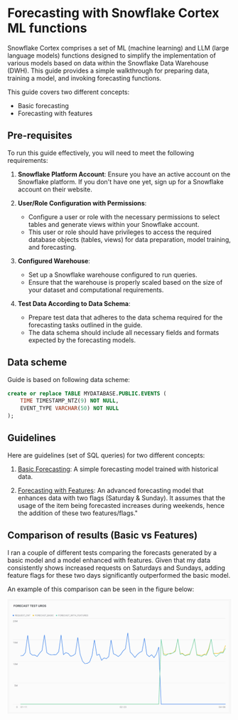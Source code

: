# Forecasting with Snowflake Cortex ML functions

Snowflake Cortex comprises a set of ML (machine learning) and LLM (large language models) functions designed to simplify the implementation of various models based on data within the Snowflake Data Warehouse (DWH). This guide provides a simple walkthrough for preparing data, training a model, and invoking forecasting functions.

This guide covers two different concepts:

- Basic forecasting
- Forecasting with features

## Pre-requisites

To run this guide effectively, you will need to meet the following requirements:

1. **Snowflake Platform Account**: Ensure you have an active account on the Snowflake platform. If you don't have one yet, sign up for a Snowflake account on their website.

2. **User/Role Configuration with Permissions**:
   - Configure a user or role with the necessary permissions to select tables and generate views within your Snowflake account.
   - This user or role should have privileges to access the required database objects (tables, views) for data preparation, model training, and forecasting.

3. **Configured Warehouse**:
   - Set up a Snowflake warehouse configured to run queries. 
   - Ensure that the warehouse is properly scaled based on the size of your dataset and computational requirements.

4. **Test Data According to Data Schema**:
   - Prepare test data that adheres to the data schema required for the forecasting tasks outlined in the guide.
   - The data schema should include all necessary fields and formats expected by the forecasting models.


## Data scheme

Guide is based on following data scheme:
```sql
create or replace TABLE MYDATABASE.PUBLIC.EVENTS (
	TIME TIMESTAMP_NTZ(9) NOT NULL,
	EVENT_TYPE VARCHAR(50) NOT NULL
);
```
## Guidelines

Here are guidelines (set of SQL queries) for two different concepts:

1. [Basic Forecasting](basic-forecasting.sql): A simple forecasting model trained with historical data.

2. [Forecasting with Features](forecasting-with-features.sql): An advanced forecasting model that enhances data with two flags (Saturday & Sunday). It assumes that the usage of the item being forecasted increases during weekends, hence the addition of these two features/flags."

## Comparison of results (Basic vs Features)

I ran a couple of different tests comparing the forecasts generated by a basic model and a model enhanced with features. Given that my data consistently shows increased requests on Saturdays and Sundays, adding feature flags for these two days significantly outperformed the basic model.

An example of this comparison can be seen in the figure below:

![Benchmark - Basic vs Advanced (with features) forecasting](benchmark.png)